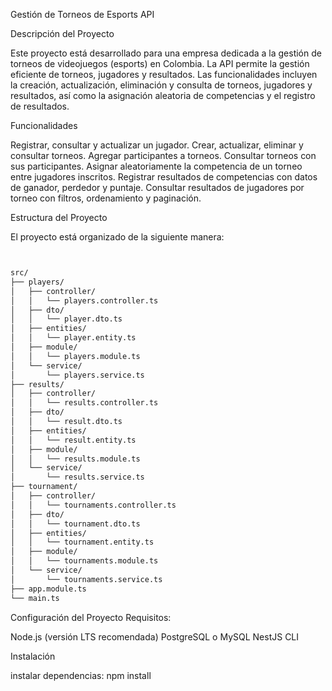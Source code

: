 Gestión de Torneos de Esports API

Descripción del Proyecto

Este proyecto está desarrollado para una empresa dedicada a la gestión de torneos de videojuegos (esports) en Colombia. La API permite la gestión eficiente de torneos, jugadores y resultados. Las funcionalidades incluyen la creación, actualización, eliminación y consulta de torneos, jugadores y resultados, así como la asignación aleatoria de competencias y el registro de resultados.


Funcionalidades

Registrar, consultar y actualizar un jugador.
Crear, actualizar, eliminar y consultar torneos.
Agregar participantes a torneos.
Consultar torneos con sus participantes.
Asignar aleatoriamente la competencia de un torneo entre jugadores inscritos.
Registrar resultados de competencias con datos de ganador, perdedor y puntaje.
Consultar resultados de jugadores por torneo con filtros, ordenamiento y paginación.

Estructura del Proyecto

El proyecto está organizado de la siguiente manera:

```bash


src/
├── players/
│   ├── controller/
│   │   └── players.controller.ts
│   ├── dto/
│   │   └── player.dto.ts
│   ├── entities/
│   │   └── player.entity.ts
│   ├── module/
│   │   └── players.module.ts
│   └── service/
│       └── players.service.ts
├── results/
│   ├── controller/
│   │   └── results.controller.ts
│   ├── dto/
│   │   └── result.dto.ts
│   ├── entities/
│   │   └── result.entity.ts
│   ├── module/
│   │   └── results.module.ts
│   └── service/
│       └── results.service.ts
├── tournament/
│   ├── controller/
│   │   └── tournaments.controller.ts
│   ├── dto/
│   │   └── tournament.dto.ts
│   ├── entities/
│   │   └── tournament.entity.ts
│   ├── module/
│   │   └── tournaments.module.ts
│   └── service/
│       └── tournaments.service.ts
├── app.module.ts
└── main.ts

```
Configuración del Proyecto
Requisitos:

Node.js (versión LTS recomendada)
PostgreSQL o MySQL
NestJS CLI

Instalación

instalar dependencias:
npm install

